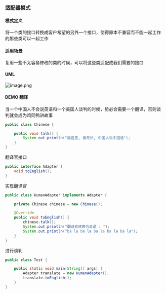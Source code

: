 ### 适配器模式

#### 模式定义
将一个类的接口转换成客户希望的另外一个接口，使得原本不兼容而不能一起工作的那些类可以一起工作

#### 适用场景
复用一些不太容易修改的类的时候，可以将这些类适配成我们需要的接口

#### UML
![image.png](http://img.masterjoy.top/20190924/46522a0375356e9d35dc29985a546f9f.png)

#### DEMO 翻译
当一个中国人不会说英语和一个美国人谈判的时候，势必会需要一个翻译，否则谈判就会成为鸡同鸭讲故事
```java
public class Chinese {

    public void talk() {
        System.out.println("扁担宽, 板凳长, 中国人说中国话");
    }
}
```
翻译官接口
```java
public interface Adapter {
    void toEnglish();
}
```
实现翻译官
```java
public class HumanAdapter implements Adapter {

    private Chinese chinese = new Chinese();

    @Override
    public void toEnglish() {
        chinese.talk();
        System.out.println("翻译官转换为英语 : ");
        System.out.println("ba la ba la ba la ba la ba la");
    }
}
```
进行谈判
```java
public class Test {

    public static void main(String[] args) {
        Adapter translate = new HumanAdapter();
        translate.toEnglish();
    }
}

```